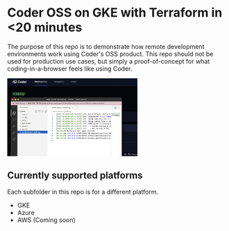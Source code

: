 # Coder OSS on GKE with Terraform in <20 minutes

The purpose of this repo is to demonstrate how remote development environments work using Coder's OSS product. This repo should not be used for production use cases, but simply a proof-of-concept for what coding-in-a-browser feels like using Coder.

<img src="docs/vscode.png" width="300">

## Currently supported platforms

Each subfolder in this repo is for a different platform.

* GKE
* Azure
* AWS (Coming soon)
